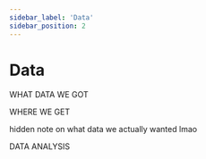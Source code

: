 ```yaml
---
sidebar_label: 'Data'
sidebar_position: 2
---
```


# Data

WHAT DATA WE GOT

WHERE WE GET

hidden note on what data we actually wanted lmao

DATA ANALYSIS